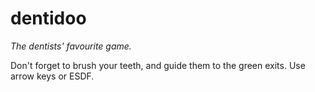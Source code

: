 # dentidoo
*The dentists' favourite game.*

Don't forget to brush your teeth, and guide them to the green exits. Use arrow keys or ESDF.
